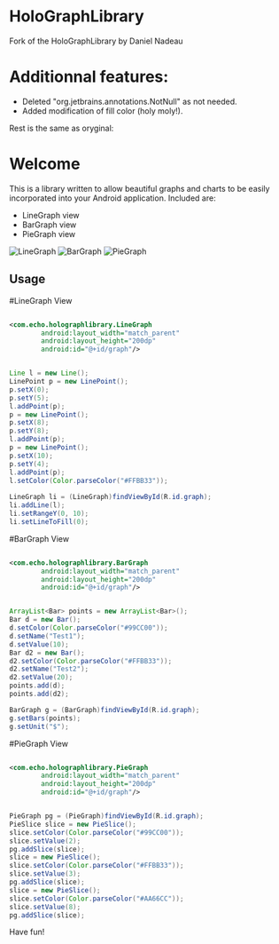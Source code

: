 HoloGraphLibrary
================
Fork of the HoloGraphLibrary by Daniel Nadeau
# Additionnal features:
* Deleted "org.jetbrains.annotations.NotNull" as not needed.
* Added modification of fill color (holy moly!).



Rest is the same as oryginal:
# Welcome

This is a library written to allow beautiful graphs and charts to be easily incorporated into your Android application. Included are: 
* LineGraph view
* BarGraph view
* PieGraph view

![LineGraph](https://lh3.googleusercontent.com/-Pr5nzXngxZo/US0_RKH9DGI/AAAAAAAAS1s/an4cS3Nr4qY/s844/13+-+1)
![BarGraph](https://lh3.googleusercontent.com/-9vy9Bvclx24/US0_RIZpl7I/AAAAAAAAS2o/k3Tpb2sIoFw/s844/13+-+3)
![PieGraph](https://lh6.googleusercontent.com/-Ad0lLdyK1cA/US0_RBYcqKI/AAAAAAAAS20/lQ8zLo_VSiQ/s844/13+-+5)

## Usage

#LineGraph View

```xml

<com.echo.holographlibrary.LineGraph
        android:layout_width="match_parent"
        android:layout_height="200dp"
        android:id="@+id/graph"/>
```

```java

Line l = new Line();
LinePoint p = new LinePoint();
p.setX(0);
p.setY(5);
l.addPoint(p);
p = new LinePoint();
p.setX(8);
p.setY(8);
l.addPoint(p);
p = new LinePoint();
p.setX(10);
p.setY(4);
l.addPoint(p);
l.setColor(Color.parseColor("#FFBB33"));
		
LineGraph li = (LineGraph)findViewById(R.id.graph);
li.addLine(l);
li.setRangeY(0, 10);
li.setLineToFill(0);
```

#BarGraph View

```xml

<com.echo.holographlibrary.BarGraph
        android:layout_width="match_parent"
        android:layout_height="200dp"
        android:id="@+id/graph"/>
```

```java

ArrayList<Bar> points = new ArrayList<Bar>();
Bar d = new Bar();
d.setColor(Color.parseColor("#99CC00"));
d.setName("Test1");
d.setValue(10);
Bar d2 = new Bar();
d2.setColor(Color.parseColor("#FFBB33"));
d2.setName("Test2");
d2.setValue(20);
points.add(d);
points.add(d2);

BarGraph g = (BarGraph)findViewById(R.id.graph);
g.setBars(points);
g.setUnit("$");
```

#PieGraph View

```xml

<com.echo.holographlibrary.PieGraph
        android:layout_width="match_parent"
        android:layout_height="200dp"
        android:id="@+id/graph"/>
```

```java

PieGraph pg = (PieGraph)findViewById(R.id.graph);
PieSlice slice = new PieSlice();
slice.setColor(Color.parseColor("#99CC00"));
slice.setValue(2);
pg.addSlice(slice);
slice = new PieSlice();
slice.setColor(Color.parseColor("#FFBB33"));
slice.setValue(3);
pg.addSlice(slice);
slice = new PieSlice();
slice.setColor(Color.parseColor("#AA66CC"));
slice.setValue(8);
pg.addSlice(slice);
```


Have fun!
